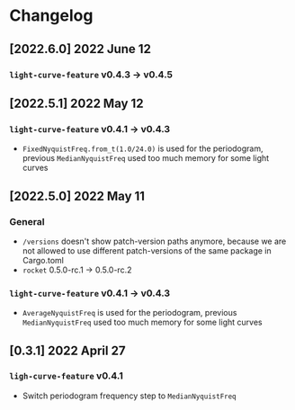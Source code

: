 # Changelog

## [2022.6.0] 2022 June 12

### `light-curve-feature` v0.4.3 -> v0.4.5

## [2022.5.1] 2022 May 12

### `light-curve-feature` v0.4.1 -> v0.4.3

- `FixedNyquistFreq.from_t(1.0/24.0)` is used for the periodogram, previous `MedianNyquistFreq` used too much memory for some light curves


## [2022.5.0] 2022 May 11

### General

- `/versions` doesn't show patch-version paths anymore, because we are not allowed to use different patch-versions of the same package in Cargo.toml
- `rocket` 0.5.0-rc.1 -> 0.5.0-rc.2 

### `light-curve-feature` v0.4.1 -> v0.4.3

- `AverageNyquistFreq` is used for the periodogram, previous `MedianNyquistFreq` used too much memory for some light curves

## [0.3.1] 2022 April 27

### `ligh-curve-feature` v0.4.1
- Switch periodogram frequency step to `MedianNyquistFreq`
